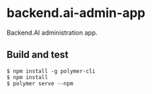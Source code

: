 # backend.ai-admin-app
Backend.AI administration app.


## Build and test

```
$ npm install -g polymer-cli
$ npm install
$ polymer serve --npm
```